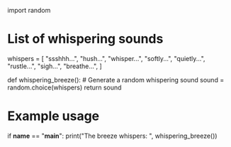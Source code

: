 import random

# List of whispering sounds
whispers = [
    "ssshhh...",
    "hush...",
    "whisper...",
    "softly...",
    "quietly...",
    "rustle...",
    "sigh...",
    "breathe...",
]

def whispering_breeze():
    # Generate a random whispering sound
    sound = random.choice(whispers)
    return sound

# Example usage
if __name__ == "__main__":
    print("The breeze whispers: ", whispering_breeze())
